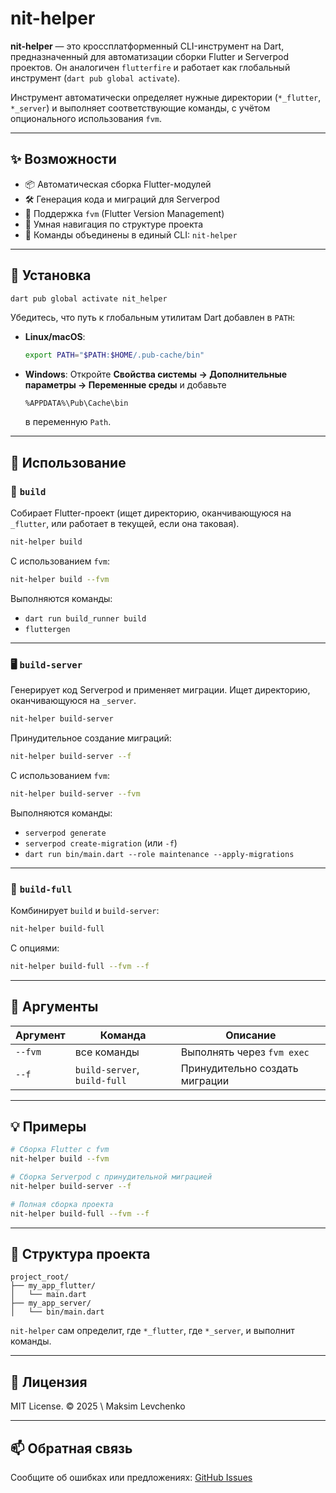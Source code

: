 # nit-helper

**nit-helper** — это кроссплатформенный CLI-инструмент на Dart, предназначенный для автоматизации сборки Flutter и Serverpod проектов. Он аналогичен `flutterfire` и работает как глобальный инструмент (`dart pub global activate`).

Инструмент автоматически определяет нужные директории (`*_flutter`, `*_server`) и выполняет соответствующие команды, с учётом опционального использования `fvm`.

---

## ✨ Возможности

- 📦 Автоматическая сборка Flutter-модулей  
- 🛠 Генерация кода и миграций для Serverpod  
- 🔁 Поддержка `fvm` (Flutter Version Management)  
- 🧠 Умная навигация по структуре проекта  
- 🔧 Команды объединены в единый CLI: `nit-helper`  

---

## 🚀 Установка

```bash
dart pub global activate nit_helper
````

Убедитесь, что путь к глобальным утилитам Dart добавлен в `PATH`:

* **Linux/macOS**:

  ```bash
  export PATH="$PATH:$HOME/.pub-cache/bin"
  ```
* **Windows**:
  Откройте **Свойства системы → Дополнительные параметры → Переменные среды** и добавьте

  ```
  %APPDATA%\Pub\Cache\bin
  ```

  в переменную `Path`.

---

## 🧪 Использование

### 🔨 `build`

Собирает Flutter-проект (ищет директорию, оканчивающуюся на `_flutter`, или работает в текущей, если она таковая).

```bash
nit-helper build
```

С использованием `fvm`:

```bash
nit-helper build --fvm
```

Выполняются команды:

* `dart run build_runner build`
* `fluttergen`

---

### 🖥 `build-server`

Генерирует код Serverpod и применяет миграции. Ищет директорию, оканчивающуюся на `_server`.

```bash
nit-helper build-server
```

Принудительное создание миграций:

```bash
nit-helper build-server --f
```

С использованием `fvm`:

```bash
nit-helper build-server --fvm
```

Выполняются команды:

* `serverpod generate`
* `serverpod create-migration` (или `-f`)
* `dart run bin/main.dart --role maintenance --apply-migrations`

---

### 🔁 `build-full`

Комбинирует `build` и `build-server`:

```bash
nit-helper build-full
```

С опциями:

```bash
nit-helper build-full --fvm --f
```

---

## 🧰 Аргументы

| Аргумент | Команда                      | Описание                       |
| -------- | ---------------------------- | ------------------------------ |
| `--fvm`  | все команды                  | Выполнять через `fvm exec`     |
| `--f`    | `build-server`, `build-full` | Принудительно создать миграции |

---

## 💡 Примеры

```bash
# Сборка Flutter с fvm
nit-helper build --fvm

# Сборка Serverpod с принудительной миграцией
nit-helper build-server --f

# Полная сборка проекта
nit-helper build-full --fvm --f
```

---

## 📂 Структура проекта

```text
project_root/
├── my_app_flutter/
│   └── main.dart
├── my_app_server/
│   └── bin/main.dart
```

`nit-helper` сам определит, где `*_flutter`, где `*_server`, и выполнит команды.

---

## 📜 Лицензия

MIT License.
© 2025 \ Maksim Levchenko

---

## 📫 Обратная связь

Сообщите об ошибках или предложениях:
[GitHub Issues](https://github.com/MaksimLevchenko/nit-helper/issues)